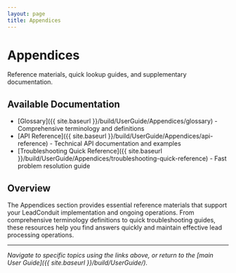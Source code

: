 ```yaml
---
layout: page
title: Appendices
---
```


# Appendices

Reference materials, quick lookup guides, and supplementary documentation.

## Available Documentation

- [Glossary]({{ site.baseurl }}/build/UserGuide/Appendices/glossary) - Comprehensive terminology and definitions
- [API Reference]({{ site.baseurl }}/build/UserGuide/Appendices/api-reference) - Technical API documentation and examples
- [Troubleshooting Quick Reference]({{ site.baseurl }}/build/UserGuide/Appendices/troubleshooting-quick-reference) - Fast problem resolution guide

## Overview

The Appendices section provides essential reference materials that support your LeadConduit implementation and ongoing operations. From comprehensive terminology definitions to quick troubleshooting guides, these resources help you find answers quickly and maintain effective lead processing operations.

---

*Navigate to specific topics using the links above, or return to the [main User Guide]({{ site.baseurl }}/build/UserGuide/).*